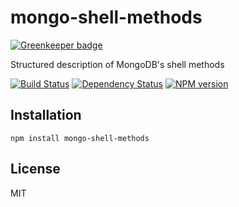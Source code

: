 # mongo-shell-methods

[![Greenkeeper badge](https://badges.greenkeeper.io/ForbesLindesay/mongo-shell-methods.svg)](https://greenkeeper.io/)

Structured description of MongoDB's shell methods

[![Build Status](https://img.shields.io/travis/ForbesLindesay/mongo-shell-methods/master.svg)](https://travis-ci.org/ForbesLindesay/mongo-shell-methods)
[![Dependency Status](https://img.shields.io/david/ForbesLindesay/mongo-shell-methods.svg)](https://david-dm.org/ForbesLindesay/mongo-shell-methods)
[![NPM version](https://img.shields.io/npm/v/mongo-shell-methods.svg)](https://www.npmjs.com/package/mongo-shell-methods)

## Installation

    npm install mongo-shell-methods

## License

  MIT